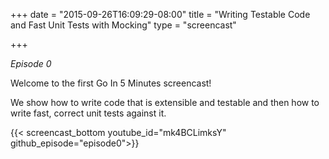 +++
date = "2015-09-26T16:09:29-08:00"
title = "Writing Testable Code and Fast Unit Tests with Mocking"
type = "screencast"

+++

_Episode 0_

Welcome to the first Go In 5 Minutes screencast!

We show how to write code that is extensible and testable and then how to write fast, correct unit tests against it.
<!--more-->

{{< screencast_bottom youtube_id="mk4BCLimksY" github_episode="episode0">}}

